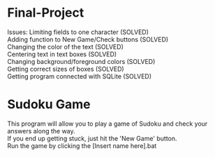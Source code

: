 # Final-Project
Issues:
Limiting fields to one character (SOLVED)  
Adding function to New Game/Check buttons (SOLVED)  
Changing the color of the text (SOLVED)  
Centering text in text boxes (SOLVED)  
Changing background/foreground colors (SOLVED)  
Getting correct sizes of boxes (SOLVED)  
Getting program connected with SQLite (SOLVED)  

# Sudoku Game
This program will allow you to play a game of Sudoku and check your answers along the way.  
If you end up getting stuck, just hit the 'New Game' button.  
Run the game by clicking the [Insert name here].bat  